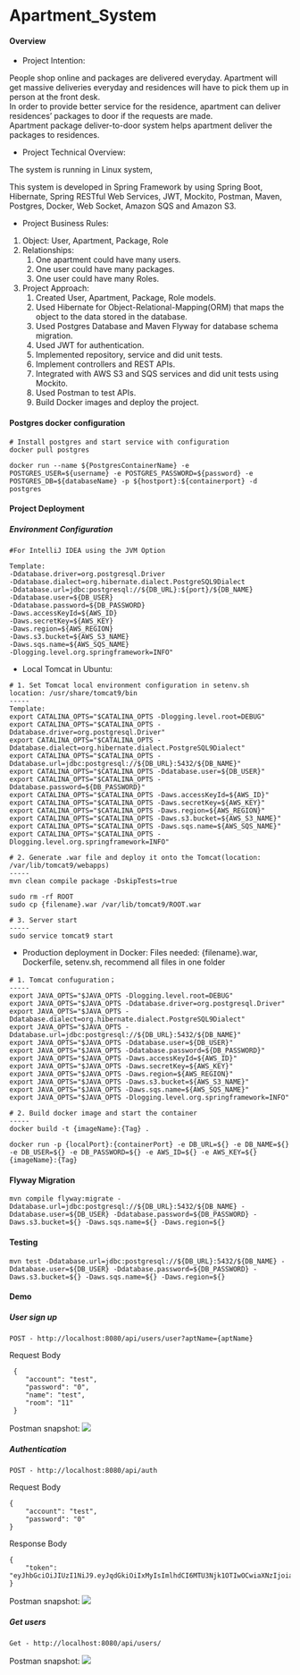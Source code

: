 # Apartment_System
#### Overview
* Project Intention:

People shop online and packages are delivered everyday. Apartment will get massive deliveries everyday and residences will have to pick them up in person at the front desk.   
In order to provide better service for the residence, apartment can deliver residences’ packages to door if the requests are made.   
Apartment package deliver-to-door system helps apartment deliver the  packages to residences.
* Project Technical Overview:

The system is running in Linux system, 

This system is developed in Spring Framework by using Spring Boot, Hibernate, Spring RESTful Web Services, JWT, Mockito, Postman, Maven, Postgres, Docker, Web Socket, Amazon SQS and Amazon S3.
* Project Business Rules:

1. Object: User, Apartment, Package, Role
2. Relationships: 
   1. One apartment could have many users.
   1. One user could have many packages.
   1. One user could have many Roles.
3. Project Approach:
   1. Created User, Apartment, Package, Role models.
   1. Used Hibernate for Object-Relational-Mapping(ORM) that maps the object to the data stored in the database.
   1. Used Postgres Database and Maven Flyway for database schema migration.
   1. Used JWT for authentication.
   1. Implemented repository, service and did unit tests.
   1. Implement controllers and REST APIs.
   1. Integrated with AWS S3 and SQS services and did unit tests using Mockito.
   1. Used Postman to test APIs.
   1. Build Docker images and deploy the project.
#### Postgres docker configuration
```
# Install postgres and start service with configuration
docker pull postgres

docker run --name ${PostgresContainerName} -e POSTGRES_USER=${username} -e POSTGRES_PASSWORD=${password} -e POSTGRES_DB=${databaseName} -p ${hostport}:${containerport} -d postgres
```
#### Project Deployment
##### Environment Configuration
```
#For IntelliJ IDEA using the JVM Option

Template:
-Ddatabase.driver=org.postgresql.Driver
-Ddatabase.dialect=org.hibernate.dialect.PostgreSQL9Dialect
-Ddatabase.url=jdbc:postgresql://${DB_URL}:${port}/${DB_NAME}
-Ddatabase.user=${DB_USER}
-Ddatabase.password=${DB_PASSWORD}
-Daws.accessKeyId=${AWS_ID}
-Daws.secretKey=${AWS_KEY}
-Daws.region=${AWS_REGION}
-Daws.s3.bucket=${AWS_S3_NAME}
-Daws.sqs.name=${AWS_SQS_NAME}
-Dlogging.level.org.springframework=INFO"
```
* Local Tomcat in Ubuntu:
     
```
# 1. Set Tomcat local environment configuration in setenv.sh
location: /usr/share/tomcat9/bin
-----
Template:
export CATALINA_OPTS="$CATALINA_OPTS -Dlogging.level.root=DEBUG"
export CATALINA_OPTS="$CATALINA_OPTS -Ddatabase.driver=org.postgresql.Driver"
export CATALINA_OPTS="$CATALINA_OPTS -Ddatabase.dialect=org.hibernate.dialect.PostgreSQL9Dialect"
export CATALINA_OPTS="$CATALINA_OPTS -Ddatabase.url=jdbc:postgresql://${DB_URL}:5432/${DB_NAME}"
export CATALINA_OPTS="$CATALINA_OPTS -Ddatabase.user=${DB_USER}"
export CATALINA_OPTS="$CATALINA_OPTS -Ddatabase.password=${DB_PASSWORD}"
export CATALINA_OPTS="$CATALINA_OPTS -Daws.accessKeyId=${AWS_ID}"
export CATALINA_OPTS="$CATALINA_OPTS -Daws.secretKey=${AWS_KEY}"
export CATALINA_OPTS="$CATALINA_OPTS -Daws.region=${AWS_REGION}"
export CATALINA_OPTS="$CATALINA_OPTS -Daws.s3.bucket=${AWS_S3_NAME}"
export CATALINA_OPTS="$CATALINA_OPTS -Daws.sqs.name=${AWS_SQS_NAME}"
export CATALINA_OPTS="$CATALINA_OPTS -Dlogging.level.org.springframework=INFO"

# 2. Generate .war file and deploy it onto the Tomcat(location: /var/lib/tomcat9/webapps)
-----
mvn clean compile package -DskipTests=true

sudo rm -rf ROOT
sudo cp {filename}.war /var/lib/tomcat9/ROOT.war

# 3. Server start
-----
sudo service tomcat9 start
```
* Production deployment in Docker: Files needed: {filename}.war, Dockerfile, setenv.sh, recommend all files in one folder
```
# 1. Tomcat confuguration；
-----
export JAVA_OPTS="$JAVA_OPTS -Dlogging.level.root=DEBUG"
export JAVA_OPTS="$JAVA_OPTS -Ddatabase.driver=org.postgresql.Driver"
export JAVA_OPTS="$JAVA_OPTS -Ddatabase.dialect=org.hibernate.dialect.PostgreSQL9Dialect"
export JAVA_OPTS="$JAVA_OPTS -Ddatabase.url=jdbc:postgresql://${DB_URL}:5432/${DB_NAME}"
export JAVA_OPTS="$JAVA_OPTS -Ddatabase.user=${DB_USER}"
export JAVA_OPTS="$JAVA_OPTS -Ddatabase.password=${DB_PASSWORD}"
export JAVA_OPTS="$JAVA_OPTS -Daws.accessKeyId=${AWS_ID}"
export JAVA_OPTS="$JAVA_OPTS -Daws.secretKey=${AWS_KEY}"
export JAVA_OPTS="$JAVA_OPTS -Daws.region=${AWS_REGION}"
export JAVA_OPTS="$JAVA_OPTS -Daws.s3.bucket=${AWS_S3_NAME}"
export JAVA_OPTS="$JAVA_OPTS -Daws.sqs.name=${AWS_SQS_NAME}"
export JAVA_OPTS="$JAVA_OPTS -Dlogging.level.org.springframework=INFO"

# 2. Build docker image and start the container
-----
docker build -t {imageName}:{Tag} .

docker run -p {localPort}:{containerPort} -e DB_URL=${} -e DB_NAME=${} -e DB_USER=${} -e DB_PASSWORD=${} -e AWS_ID=${} -e AWS_KEY=${} {imageName}:{Tag}
```
#### Flyway Migration
```
mvn compile flyway:migrate -Ddatabase.url=jdbc:postgresql://${DB_URL}:5432/${DB_NAME} -Ddatabase.user=${DB_USER} -Ddatabase.password=${DB_PASSWORD} -Daws.s3.bucket=${} -Daws.sqs.name=${} -Daws.region=${}
```
#### Testing
```
mvn test -Ddatabase.url=jdbc:postgresql://${DB_URL}:5432/${DB_NAME} -Ddatabase.user=${DB_USER} -Ddatabase.password=${DB_PASSWORD} -Daws.s3.bucket=${} -Daws.sqs.name=${} -Daws.region=${}
```
#### Demo
##### User sign up
```
POST - http://localhost:8080/api/users/user?aptName={aptName}
```
Request Body
```
 { 
 	"account": "test",
 	"password": "0",
 	"name": "test",
 	"room": "11"
 }
```
Postman snapshot:
![](https://github.com/mostzac/Apartment_System/blob/master/READMESnapshot/addUser.png)
##### Authentication
```
POST - http://localhost:8080/api/auth
```
Request Body
```
{
	"account": "test",
	"password": "0"
}
```
Response Body
```
{
    "token": "eyJhbGciOiJIUzI1NiJ9.eyJqdGkiOiIxMyIsImlhdCI6MTU3Njk1OTIwOCwiaXNzIjoiaW8uYXNjZW5kaW5nIiwiZXhwIjoxNTc3MDQ1NjA4LCJhbGxvd2VkUmVhZFJlc291cmNlcyI6IiIsImFsbG93ZWRDcmVhdGVSZXNvdXJjZXMiOiIiLCJhbGxvd2VkVXBkYXRlUmVzb3VyY2VzIjoiIiwiYWxsb3dlZERlbGV0ZVJlc291cmNlcyI6IiJ9.rm3XN5JeRdqec7CbB5f2g41nAuppxr9VyqOu1SzSJA4"
}
```
Postman snapshot:
![](https://github.com/mostzac/Apartment_System/blob/master/READMESnapshot/auth.png)
##### Get users
```
Get - http://localhost:8080/api/users/
```
Postman snapshot:
![](https://github.com/mostzac/Apartment_System/blob/master/READMESnapshot/getUsers.png)


   

